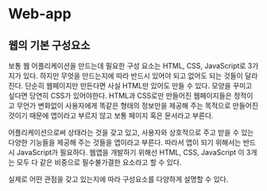 # Web-app

## 웹의 기본 구성요소

보통 웹 어플리케이션을 만드는데 필요한 구성 요소는 HTML, CSS, JavaScript로 3가지가 있다. 하지만 무엇을 만드는지에 따라 반드시 있어야 되고 없어도 되는 것들이 달라진다. 단순히 웹페이지만 만든다면 사실 HTML만 있어도 만들 수 있다. 모양을 꾸미고 싶다면 당연히 CSS가 있어야한다. HTML과 CSS로만 만들어진 웹페이지들은 정적이고 무언가 변화없이 사용자에게 똑같은 형태의 정보만을 제공해 주는 목적으로 만들어진 것이기 때문에 앱이라고 부르지 않고 보통 페이지 혹은 문서라고 부른다.

어플리케이션으로써 상태라는 것을 갖고 있고, 사용자와 상호적으로 주고 받을 수 있는 다양한 기능들을 제공해 주는 것들을 앱이라고 부른다. 따라서 앱이 되기 위해서는 반드시 JavaScript가 필요하다. 웹앱을 개발하기 위해선 HTML, CSS, JavaScript 이 3개는 모두 다 같은 비중으로 필수불가결한 요소라고 할 수 있다.

실제로 어떤 관점을 갖고 있는지에 따라 구성요소를 다양하게 설명할 수 있다.

<br />
